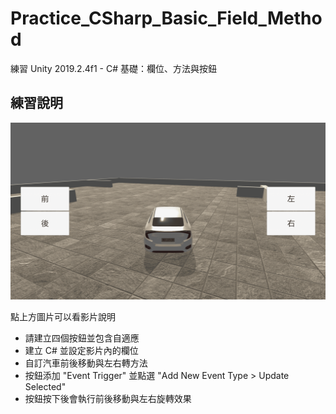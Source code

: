 # Practice_CSharp_Basic_Field_Method
 練習 Unity 2019.2.4f1 - C# 基礎：欄位、方法與按鈕

## 練習說明
[![練習說明](./finish.png)](https://youtu.be/VIJV-j85JV4 "點我看影片說明")

點上方圖片可以看影片說明
- 請建立四個按鈕並包含自適應
- 建立 C# 並設定影片內的欄位
- 自訂汽車前後移動與左右轉方法
- 按鈕添加 "Event Trigger" 並點選 "Add New Event Type > Update Selected"
- 按鈕按下後會執行前後移動與左右旋轉效果